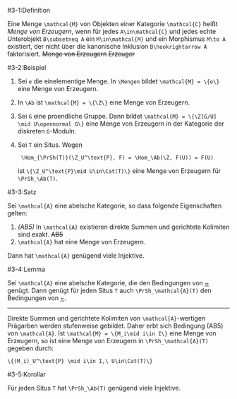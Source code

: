 #3-1:Definition

Eine Menge `\mathcal{M}` von Objekten einer Kategorie `\mathcal{C}` heißt *Menge von Erzeugern*, wenn für jedes `A\in\mathcal{C}` und jedes echte Unterobjekt `B\subsetneq A` ein `M\in\mathcal{M}` und ein Morphismus `M\to A` existiert, der nicht über die kanonische Inklusion `B\hookrightarrow A` faktorisiert. ~~Menge von Erzeugern~~ ~~Erzeuger~~

#3-2:Beispiel

1. Sei `e` die einelementige Menge. In `\Mengen` bildet `\mathcal{M} = \{e\}` eine Menge von Erzeugern.
2. In `\Ab` ist `\mathcal{M} = \{\Z\}` eine Menge von Erzeugern.
3. Sei `G` eine proendliche Gruppe. Dann bildet `\mathcal{M} = \{\Z[G/U] \mid U\opennormal G\}` eine Menge von Erzeugern in der Kategorie der diskreten `G`-Moduln.
4. Sei `T` ein Situs. Wegen

        \Hom_{\PrSh(T)}(\Z_U^\text{P}, F) = \Hom_\Ab(\Z, F(U)) = F(U)

   ist `\{\Z_U^\text{P}\mid U\in\Cat(T)\}` eine Menge von Erzeugern für `\PrSh_\Ab(T)`.

#3-3:Satz

Sei `\mathcal{A}` eine abelsche Kategorie, so dass folgende Eigenschaften gelten:

1. *(AB5)* In `\mathcal{A}` existieren direkte Summen und gerichtete Kolimiten sind exakt. ~~AB5~~
2. `\mathcal{A}` hat eine Menge von Erzeugern.

Dann hat `\mathcal{A}` genügend viele Injektive.

#3-4:Lemma

Sei `\mathcal{A}` eine abelsche Kategorie, die den Bedingungen von [~](#3-3) genügt. Dann genügt für jeden Situs `T` auch `\PrSh_\mathcal{A}(T)` den Bedingungen von [~](#3-3).

---

Direkte Summen und gerichtete Kolimiten von `\mathcal{A}`-wertigen Prägarben werden stufenweise gebildet. Daher erbt sich Bedingung (AB5) von `\mathcal{A}`. Ist `\mathcal{M} = \{M_i\mid i\in I\}` eine Menge von Erzeugern, so ist eine Menge von Erzeugern in `\PrSh_\mathcal{A}(T)` gegeben durch:

    \{(M_i)_U^\text{P} \mid i\in I,\ U\in\Cat(T)\}

#3-5:Korollar

Für jeden Situs `T` hat `\PrSh_\Ab(T)` genügend viele Injektive.
